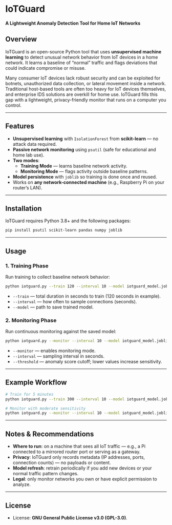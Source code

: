 # IoTGuard
**A Lightweight Anomaly Detection Tool for Home IoT Networks**

## Overview
IoTGuard is an open-source Python tool that uses **unsupervised machine learning** to detect unusual network behavior from IoT devices in a home network. It learns a baseline of “normal” traffic and flags deviations that could indicate compromise or misuse.

Many consumer IoT devices lack robust security and can be exploited for botnets, unauthorized data collection, or lateral movement inside a network. Traditional host-based tools are often too heavy for IoT devices themselves, and enterprise IDS solutions are overkill for home use. IoTGuard fills this gap with a lightweight, privacy-friendly monitor that runs on a computer you control.

---

## Features
- **Unsupervised learning** with `IsolationForest` from **scikit-learn** — no attack data required.
- **Passive network monitoring** using `psutil` (safe for educational and home lab use).
- **Two modes**:
  - **Training Mode** — learns baseline network activity.
  - **Monitoring Mode** — flags activity outside baseline patterns.
- **Model persistence** with `joblib` so training is done once and reused.
- Works on **any network-connected machine** (e.g., Raspberry Pi on your router’s LAN).

---

## Installation
IoTGuard requires Python 3.8+ and the following packages:

```bash
pip install psutil scikit-learn pandas numpy joblib
```

---

## Usage

### 1. Training Phase
Run training to collect baseline network behavior:
```bash
python iotguard.py --train 120 --interval 10 --model iotguard_model.joblib
```
- `--train` — total duration in seconds to train (120 seconds in example).
- `--interval` — how often to sample connections (seconds).
- `--model` — path to save trained model.

### 2. Monitoring Phase
Run continuous monitoring against the saved model:
```bash
python iotguard.py --monitor --interval 10 --model iotguard_model.joblib --threshold -0.1
```
- `--monitor` — enables monitoring mode.
- `--interval` — sampling interval in seconds.
- `--threshold` — anomaly score cutoff; lower values increase sensitivity.

---

## Example Workflow
```bash
# Train for 5 minutes
python iotguard.py --train 300 --interval 10 --model iotguard_model.joblib

# Monitor with moderate sensitivity
python iotguard.py --monitor --interval 10 --model iotguard_model.joblib --threshold -0.1
```

---

## Notes & Recommendations
- **Where to run**: on a machine that sees all IoT traffic — e.g., a Pi connected to a mirrored router port or serving as a gateway.
- **Privacy**: IoTGuard only records metadata (IP addresses, ports, connection counts) — no payloads or content.
- **Model refresh**: retrain periodically if you add new devices or your normal traffic pattern changes.
- **Legal**: only monitor networks you own or have explicit permission to analyze.

---

## License
- License: **GNU General Public License v3.0 (GPL-3.0)**.

